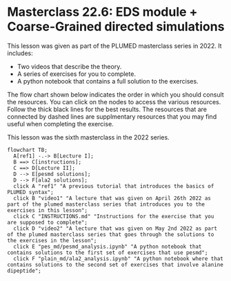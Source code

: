 # Masterclass 22.6: EDS module + Coarse-Grained directed simulations

This lesson was given as part of the PLUMED masterclass series in 2022.  It includes:

* Two videos that describe the theory. 
* A series of exercises for you to complete.
* A python notebook that contains a full solution to the exercises.

The flow chart shown below indicates the order in which you should consult the resources.  You can click on the nodes to access the various resources.  Follow the thick black lines for the best results.  The resources that are connected by dashed lines are supplmentary resources that you may find useful when completing the exercise.

This lesson was the sixth masterclass in the 2022 series.

```mermaid
flowchart TB;
  A[ref1] -.-> B[Lecture I];
  B ==> C[instructions];
  C ==> D[Lecture II];
  D --> E[pesmd solutions];
  D --> F[ala2 solutions];
  click A "ref1" "A previous tutorial that introduces the basics of PLUMED syntax";
  click B "video1" "A lecture that was given on April 26th 2022 as part of the plumed masterclass series that introduces you to the exercises in this lesson";
  click C "INSTRUCTIONS.md" "Instructions for the exercise that you are supposed to complete";
  click D "video2" "A lecture that was given on May 2nd 2022 as part of the plumed masterclass series that goes through the solutions to the exercises in the lesson";
  click E "pes_md/pesmd_analysis.ipynb" "A python notebook that contains solutions to the first set of exercises that use pesmd";
  click F "plain_md/ala2_analysis.ipynb" "A python notebook where that contains solutions to the second set of exercises that involve alanine dipeptide";
```
